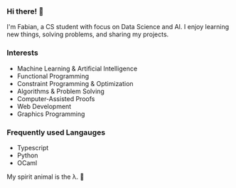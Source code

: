 ### Hi there! 🌻

I'm Fabian, a CS student with focus on Data Science and AI. I enjoy learning new things, solving problems, and sharing my projects.

### Interests
- Machine Learning & Artificial Intelligence
- Functional Programming
- Constraint Programming & Optimization
- Algorithms & Problem Solving
- Computer-Assisted Proofs
- Web Development
- Graphics Programming

### Frequently used Langauges
- Typescript
- Python
- OCaml

My spirit animal is the λ. 🐑
